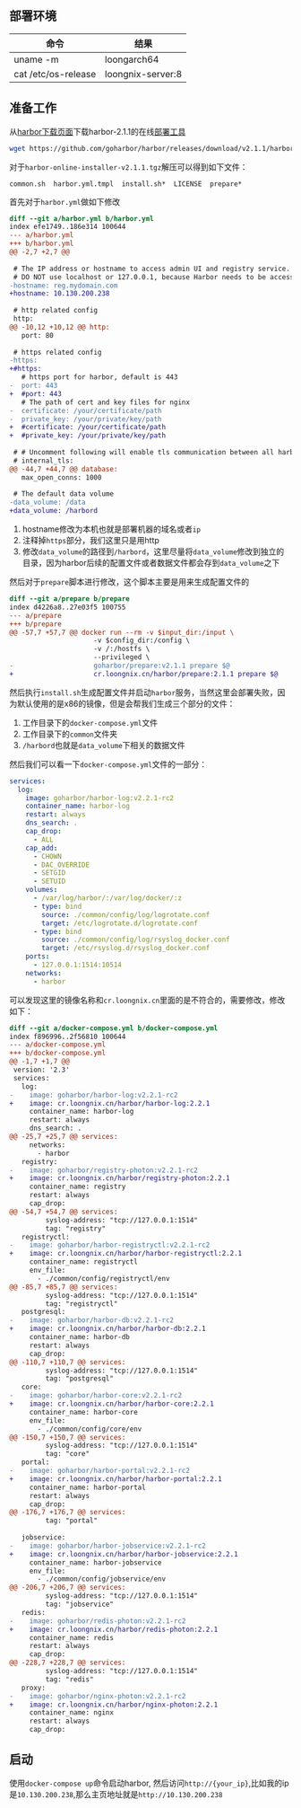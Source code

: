 ## 部署环境

|命令                     |结果                       |
|-------------------------|---------------------------|
|uname -m                 |loongarch64                |
|cat /etc/os-release      |loongnix-server:8          |

## 准备工作

从[harbor下载页面](https://github.com/goharbor/harbor/releases?q=tag%3Av2.1.1&expanded=true)下载harbor-2.1.1的在线[部署工具](https://github.com/goharbor/harbor/releases/download/v2.1.1/harbor-online-installer-v2.1.1.tgz) 

```bash 
wget https://github.com/goharbor/harbor/releases/download/v2.1.1/harbor-online-installer-v2.1.1.tgz
```

对于`harbor-online-installer-v2.1.1.tgz`解压可以得到如下文件：

```text
common.sh  harbor.yml.tmpl  install.sh*  LICENSE  prepare*
```

首先对于`harbor.yml`做如下修改

```diff
diff --git a/harbor.yml b/harbor.yml
index efe1749..186e314 100644
--- a/harbor.yml
+++ b/harbor.yml
@@ -2,7 +2,7 @@
 
 # The IP address or hostname to access admin UI and registry service.
 # DO NOT use localhost or 127.0.0.1, because Harbor needs to be accessed by external clients.
-hostname: reg.mydomain.com
+hostname: 10.130.200.238
 
 # http related config
 http:
@@ -10,12 +10,12 @@ http:
   port: 80
 
 # https related config
-https:
+#https:
   # https port for harbor, default is 443
-  port: 443
+  #port: 443
   # The path of cert and key files for nginx
-  certificate: /your/certificate/path
-  private_key: /your/private/key/path
+  #certificate: /your/certificate/path
+  #private_key: /your/private/key/path
 
 # # Uncomment following will enable tls communication between all harbor components
 # internal_tls:
@@ -44,7 +44,7 @@ database:
   max_open_conns: 1000
 
 # The default data volume
-data_volume: /data
+data_volume: /harbord
```

1. hostname修改为本机也就是部署机器的域名或者`ip`
2. 注释掉`https`部分，我们这里只是用http
3. 修改`data_volume`的路径到`/harbord`，这里尽量将`data_volume`修改到独立的目录，因为harbor后续的配置文件或者数据文件都会存到`data_volume`之下

然后对于`prepare`脚本进行修改，这个脚本主要是用来生成配置文件的

```diff
diff --git a/prepare b/prepare
index d4226a8..27e03f5 100755
--- a/prepare
+++ b/prepare
@@ -57,7 +57,7 @@ docker run --rm -v $input_dir:/input \
                     -v $config_dir:/config \
                     -v /:/hostfs \
                     --privileged \
-                    goharbor/prepare:v2.1.1 prepare $@
+                    cr.loongnix.cn/harbor/prepare:2.1.1 prepare $@
```

然后执行`install.sh`生成配置文件并启动`harbor`服务，当然这里会部署失败，因为默认使用的是x86的镜像，但是会帮我们生成三个部分的文件：

1. 工作目录下的`docker-compose.yml`文件
2. 工作目录下的`common`文件夹
3. `/harbord`也就是`data_volume`下相关的数据文件

然后我们可以看一下`docker-compose.yml`文件的一部分：

```yml
services:
  log:
    image: goharbor/harbor-log:v2.2.1-rc2
    container_name: harbor-log
    restart: always
    dns_search: .
    cap_drop:
      - ALL
    cap_add:
      - CHOWN
      - DAC_OVERRIDE
      - SETGID
      - SETUID
    volumes:
      - /var/log/harbor/:/var/log/docker/:z
      - type: bind
        source: ./common/config/log/logrotate.conf
        target: /etc/logrotate.d/logrotate.conf
      - type: bind
        source: ./common/config/log/rsyslog_docker.conf
        target: /etc/rsyslog.d/rsyslog_docker.conf
    ports:
      - 127.0.0.1:1514:10514
    networks:
      - harbor
```

可以发现这里的镜像名称和`cr.loongnix.cn`里面的是不符合的，需要修改，修改如下：

```diff
diff --git a/docker-compose.yml b/docker-compose.yml
index f896996..2f56810 100644
--- a/docker-compose.yml
+++ b/docker-compose.yml
@@ -1,7 +1,7 @@
 version: '2.3'
 services:
   log:
-    image: goharbor/harbor-log:v2.2.1-rc2
+    image: cr.loongnix.cn/harbor/harbor-log:2.2.1
     container_name: harbor-log
     restart: always
     dns_search: .
@@ -25,7 +25,7 @@ services:
     networks:
       - harbor
   registry:
-    image: goharbor/registry-photon:v2.2.1-rc2
+    image: cr.loongnix.cn/harbor/registry-photon:2.2.1
     container_name: registry
     restart: always
     cap_drop:
@@ -54,7 +54,7 @@ services:
         syslog-address: "tcp://127.0.0.1:1514"
         tag: "registry"
   registryctl:
-    image: goharbor/harbor-registryctl:v2.2.1-rc2
+    image: cr.loongnix.cn/harbor/harbor-registryctl:2.2.1
     container_name: registryctl
     env_file:
       - ./common/config/registryctl/env
@@ -85,7 +85,7 @@ services:
         syslog-address: "tcp://127.0.0.1:1514"
         tag: "registryctl"
   postgresql:
-    image: goharbor/harbor-db:v2.2.1-rc2
+    image: cr.loongnix.cn/harbor/harbor-db:2.2.1
     container_name: harbor-db
     restart: always
     cap_drop:
@@ -110,7 +110,7 @@ services:
         syslog-address: "tcp://127.0.0.1:1514"
         tag: "postgresql"
   core:
-    image: goharbor/harbor-core:v2.2.1-rc2
+    image: cr.loongnix.cn/harbor/harbor-core:2.2.1
     container_name: harbor-core
     env_file:
       - ./common/config/core/env
@@ -150,7 +150,7 @@ services:
         syslog-address: "tcp://127.0.0.1:1514"
         tag: "core"
   portal:
-    image: goharbor/harbor-portal:v2.2.1-rc2
+    image: cr.loongnix.cn/harbor/harbor-portal:2.2.1
     container_name: harbor-portal
     restart: always
     cap_drop:
@@ -176,7 +176,7 @@ services:
         tag: "portal"
 
   jobservice:
-    image: goharbor/harbor-jobservice:v2.2.1-rc2
+    image: cr.loongnix.cn/harbor/harbor-jobservice:2.2.1
     container_name: harbor-jobservice
     env_file:
       - ./common/config/jobservice/env
@@ -206,7 +206,7 @@ services:
         syslog-address: "tcp://127.0.0.1:1514"
         tag: "jobservice"
   redis:
-    image: goharbor/redis-photon:v2.2.1-rc2
+    image: cr.loongnix.cn/harbor/redis-photon:2.2.1
     container_name: redis
     restart: always
     cap_drop:
@@ -228,7 +228,7 @@ services:
         syslog-address: "tcp://127.0.0.1:1514"
         tag: "redis"
   proxy:
-    image: goharbor/nginx-photon:v2.2.1-rc2
+    image: cr.loongnix.cn/harbor/nginx-photon:2.2.1
     container_name: nginx
     restart: always
     cap_drop:
```

## 启动

使用`docker-compose up`命令启动harbor, 然后访问`http://{your_ip}`,比如我的ip是`10.130.200.238`,那么主页地址就是`http://10.130.200.238`

